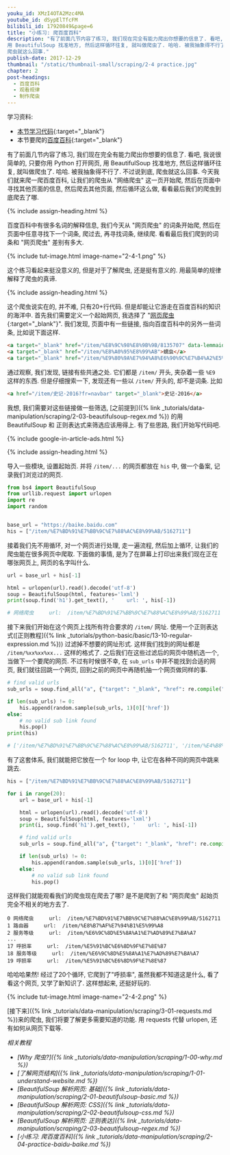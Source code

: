 ```yaml
---
youku_id: XMzI4OTA2Mzc4MA
youtube_id: dSypElTfcFM
bilibili_id: 17920849&page=6
title: "小练习: 爬百度百科"
description: "有了前面几节内容了练习, 我们现在完全有能力爬出你想要的信息了. 看吧, 我说很简单的, 只要你用 Python 打开网页,
用 BeautifulSoup 找准地方, 然后这样循环往复, 就叫做爬虫了. 哈哈. 被我抽象得不行了. 不过说到底,
爬虫就这么回事."
publish-date: 2017-12-29
thumbnail: "/static/thumbnail-small/scraping/2-4 practice.jpg"
chapter: 2
post-headings:
  - 百度百科
  - 观看规律
  - 制作爬虫
---
```


学习资料:
  * [本节学习代码](https://github.com/MorvanZhou/easy-scraping-tutorial/blob/master/notebook/2-4-practice-baidu-baike.ipynb){:target="_blank"}
  * 本节要爬的[百度百科](https://baike.baidu.com/item/%E7%BD%91%E7%BB%9C%E7%88%AC%E8%99%AB/5162711){:target="_blank"}


有了前面几节内容了练习, 我们现在完全有能力爬出你想要的信息了. 看吧, 我说很简单的, 只要你用 Python 打开网页,
用 BeautifulSoup 找准地方, 然后这样循环往复, 就叫做爬虫了. 哈哈. 被我抽象得不行了. 不过说到底,
爬虫就这么回事. 今天我们就来爬一爬百度百科, 让我们的爬虫从 "网络爬虫" 这一页开始爬,
然后在页面中寻找其他页面的信息, 然后爬去其他页面, 然后循环这么做, 看看最后我们的爬虫到底爬去了哪.




{% include assign-heading.html %}

百度百科中有很多名词的解释信息, 我们今天从 "网页爬虫" 的词条开始爬, 然后在页面中任意寻找下一个词条,
爬过去, 再寻找词条, 继续爬. 看看最后我们爬到的词条和 "网页爬虫" 差别有多大.

{% include tut-image.html image-name="2-4-1.png" %}

这个练习看起来挺没意义的, 但是对于了解爬虫, 还是挺有意义的. 用最简单的规律解释了爬虫的真谛.









{% include assign-heading.html %}

这个爬虫说实在的, 并不难, 只有20+行代码. 但是却能让它游走在百度百科的知识的海洋中.
首先我们需要定义一个起始网页, 我选择了 "[网页爬虫](https://baike.baidu.com/item/网络爬虫/5162711){:target="_blank"}".
我们发现, 页面中有一些链接, 指向百度百科中的另外一些词条, 比如说下面这样.

```html
<a target="_blank" href="/item/%E8%9C%98%E8%9B%9B/8135707" data-lemmaid="8135707">蜘蛛</a>
<a target="_blank" href="/item/%E8%A0%95%E8%99%AB">蠕虫</a>
<a target="_blank" href="/item/%E9%80%9A%E7%94%A8%E6%90%9C%E7%B4%A2%E5%BC%95%E6%93%8E">通用搜索引擎</a>
```

通过观察, 我们发现, 链接有些共通之处. 它们都是 `/item/` 开头, 夹杂着一些 `%E9` 这样的东西.
但是仔细搜索一下, 发现还有一些以 `/item/` 开头的, 却不是词条. 比如

```html
<a href="/item/史记·2016?fr=navbar" target="_blank">史记·2016</a>
```

我想, 我们需要对这些链接做一些筛选, [之前提到]({% link _tutorials/data-manipulation/scraping/2-03-beautifulsoup-regex.md %})
的用 BeautifulSoup 和 正则表达式来筛选应该用得上. 有了些思路, 我们开始写代码吧.


{% include google-in-article-ads.html %}





{% include assign-heading.html %}

导入一些模块, 设置起始页. 并将 `/item/...` 的网页都放在 `his` 中, 做一个备案, 记录我们浏览过的网页.

```python
from bs4 import BeautifulSoup
from urllib.request import urlopen
import re
import random


base_url = "https://baike.baidu.com"
his = ["/item/%E7%BD%91%E7%BB%9C%E7%88%AC%E8%99%AB/5162711"]
```


接着我们先不用循环, 对一个网页进行处理, 走一遍流程, 然后加上循环, 让我们的爬虫能在很多网页中爬取.
下面做的事情, 是为了在屏幕上打印出来我们现在正在哪张网页上, 网页的名字叫什么.

```python
url = base_url + his[-1]

html = urlopen(url).read().decode('utf-8')
soup = BeautifulSoup(html, features='lxml')
print(soup.find('h1').get_text(), '    url: ', his[-1])

# 网络爬虫     url:  /item/%E7%BD%91%E7%BB%9C%E7%88%AC%E8%99%AB/5162711
```

接下来我们开始在这个网页上找所有符合要求的 `/item/` 网址. 使用一个正则表达式([正则教程]({% link _tutorials/python-basic/basic/13-10-regular-expression.md %}))
过滤掉不想要的网址形式.
这样我们找到的网址都是 `/item/%xx%xx%xx...` 这样的格式了. 之后我们在这些过滤后的网页中随机选一个,
当做下一个要爬的网页. 不过有时候很不幸, 在 `sub_urls` 中并不能找到合适的网页, 我们就往回跳一个网页, 回到之前的网页中再随机抽一个网页做同样的事.

```python
# find valid urls
sub_urls = soup.find_all("a", {"target": "_blank", "href": re.compile("/item/(%.{2})+$")})

if len(sub_urls) != 0:
    his.append(random.sample(sub_urls, 1)[0]['href'])
else:
    # no valid sub link found
    his.pop()
print(his)

# ['/item/%E7%BD%91%E7%BB%9C%E7%88%AC%E8%99%AB/5162711', '/item/%E4%B8%8B%E8%BD%BD%E8%80%85']
```


有了这套体系, 我们就能把它放在一个 for loop 中, 让它在各种不同的网页中跳来跳去.

```python
his = ["/item/%E7%BD%91%E7%BB%9C%E7%88%AC%E8%99%AB/5162711"]

for i in range(20):
    url = base_url + his[-1]

    html = urlopen(url).read().decode('utf-8')
    soup = BeautifulSoup(html, features='lxml')
    print(i, soup.find('h1').get_text(), '    url: ', his[-1])

    # find valid urls
    sub_urls = soup.find_all("a", {"target": "_blank", "href": re.compile("/item/(%.{2})+$")})

    if len(sub_urls) != 0:
        his.append(random.sample(sub_urls, 1)[0]['href'])
    else:
        # no valid sub link found
        his.pop()
```

这样我们就能观看我们的爬虫现在爬去了哪? 是不是爬到了和 "网页爬虫" 起始页完全不相关的地方去了.

```
0 网络爬虫     url:  /item/%E7%BD%91%E7%BB%9C%E7%88%AC%E8%99%AB/5162711
1 路由器     url:  /item/%E8%B7%AF%E7%94%B1%E5%99%A8
2 服务等级     url:  /item/%E6%9C%8D%E5%8A%A1%E7%AD%89%E7%BA%A7
...
17 呼损率     url:  /item/%E5%91%BC%E6%8D%9F%E7%8E%87
18 服务等级     url:  /item/%E6%9C%8D%E5%8A%A1%E7%AD%89%E7%BA%A7
19 呼损率     url:  /item/%E5%91%BC%E6%8D%9F%E7%8E%87
```

哈哈哈果然! 经过了20个循环, 它爬到了"呼损率", 虽然我都不知道这是什么, 看了看这个网页, 又学了新知识了. 这样想起来, 还挺好玩的.

{% include tut-image.html image-name="2-4-2.png" %}

[接下来]({% link _tutorials/data-manipulation/scraping/3-01-requests.md %})来的爬虫,
我们将要了解更多需要知道的功能. 用 requests 代替 urlopen, 还有如何从网页下载等.



*相关教程*

* *[Why 爬虫?]({% link _tutorials/data-manipulation/scraping/1-00-why.md %})*
* *[了解网页结构]({% link _tutorials/data-manipulation/scraping/1-01-understand-website.md %})*
* *[BeautifulSoup 解析网页: 基础]({% link _tutorials/data-manipulation/scraping/2-01-beautifulsoup-basic.md %})*
* *[BeautifulSoup 解析网页: CSS]({% link _tutorials/data-manipulation/scraping/2-02-beautifulsoup-css.md %})*
* *[BeautifulSoup 解析网页: 正则表达]({% link _tutorials/data-manipulation/scraping/2-03-beautifulsoup-regex.md %})*
* *[小练习: 爬百度百科]({% link _tutorials/data-manipulation/scraping/2-04-practice-baidu-baike.md %})*